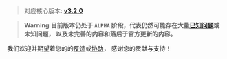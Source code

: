 > 对应核心版本: [**v3.2.0**](https://github.com/simple-robot/simpler-robot/releases/tag/v3.2.0)

> **Warning**
> **目前版本仍处于 `ALPHA` 阶段，代表仍然可能存在大量[已知问题](https://github.com/simple-robot/simbot-component-qq-guild/issues)或未知问题，
以及未完善的内容和落后于官方更新的内容。**

我们欢迎并期望着您的的[反馈](https://github.com/simple-robot/simbot-component-qq-guild/issues)或[协助](https://github.com/simple-robot/simbot-component-qq-guild/pulls)，
感谢您的贡献与支持！
